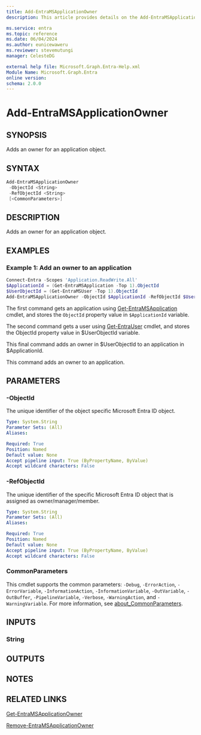 ```yaml
---
title: Add-EntraMSApplicationOwner
description: This article provides details on the Add-EntraMSApplicationOwner command.

ms.service: entra
ms.topic: reference
ms.date: 06/04/2024
ms.author: eunicewaweru
ms.reviewer: stevemutungi
manager: CelesteDG

external help file: Microsoft.Graph.Entra-Help.xml
Module Name: Microsoft.Graph.Entra
online version:
schema: 2.0.0
---
```


# Add-EntraMSApplicationOwner

## SYNOPSIS

Adds an owner for an application object.

## SYNTAX

```powershell
Add-EntraMSApplicationOwner 
 -ObjectId <String> 
 -RefObjectId <String> 
 [<CommonParameters>]
```

## DESCRIPTION

Adds an owner for an application object.

## EXAMPLES

### Example 1: Add an owner to an application

```powershell
Connect-Entra -Scopes 'Application.ReadWrite.All'
$ApplicationId = (Get-EntraMSApplication -Top 1).ObjectId
$UserObjectId = (Get-EntraMSUser -Top 1).ObjectId
Add-EntraMSApplicationOwner -ObjectId $ApplicationId -RefObjectId $UserObjectId
```

The first command gets an application using [Get-EntraMSApplication](./Get-EntraMSApplication.md) cmdlet, and stores
the `ObjectId` property value in `$ApplicationId` variable.  
 
The second command gets a user using [Get-EntraUser](./Get-EntraUser.md) cmdlet, and stores 
the ObjectId property value in $UserObjectId variable.  

This final command adds an owner in $UserObjectId to an application in $ApplicationId.

This command adds an owner to an application.

## PARAMETERS

### -ObjectId

The unique identifier of the object specific Microsoft Entra ID object.

```yaml
Type: System.String
Parameter Sets: (All)
Aliases:

Required: True
Position: Named
Default value: None
Accept pipeline input: True (ByPropertyName, ByValue)
Accept wildcard characters: False
```

### -RefObjectId

The unique identifier of the specific Microsoft Entra ID object that is assigned as owner/manager/member.

```yaml
Type: System.String
Parameter Sets: (All)
Aliases:

Required: True
Position: Named
Default value: None
Accept pipeline input: True (ByPropertyName, ByValue)
Accept wildcard characters: False
```

### CommonParameters

This cmdlet supports the common parameters: `-Debug`, `-ErrorAction`, `-ErrorVariable`, `-InformationAction`, `-InformationVariable`, `-OutVariable`, `-OutBuffer`, `-PipelineVariable`, `-Verbose`, `-WarningAction`, and `-WarningVariable`. For more information, see [about_CommonParameters](https://go.microsoft.com/fwlink/?LinkID=113216).

## INPUTS

### String

## OUTPUTS

## NOTES

## RELATED LINKS

[Get-EntraMSApplicationOwner](Get-EntraMSApplicationOwner.md)

[Remove-EntraMSApplicationOwner](Remove-EntraMSApplicationOwner.md)
